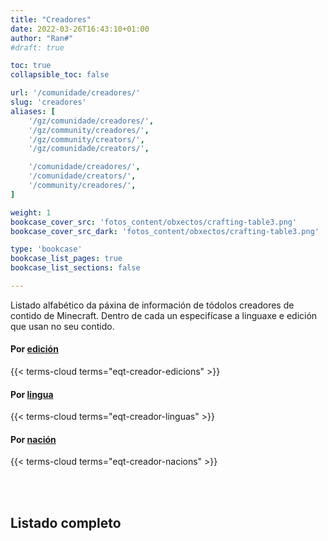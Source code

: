 ```yaml
---
title: "Creadores"
date: 2022-03-26T16:43:10+01:00
author: "Ran#"
#draft: true

toc: true
collapsible_toc: false

url: '/comunidade/creadores/'
slug: 'creadores'
aliases: [
    '/gz/comunidade/creadores/',
    '/gz/community/creadores/',
    '/gz/community/creators/',
    '/gz/comunidade/creators/',

    '/comunidade/creadores/',
    '/comunidade/creators/',
    '/community/creadores/',
]

weight: 1
bookcase_cover_src: 'fotos_content/obxectos/crafting-table3.png'
bookcase_cover_src_dark: 'fotos_content/obxectos/crafting-table3.png'

type: 'bookcase'
bookcase_list_pages: true
bookcase_list_sections: false

---
```


Listado alfabético da páxina de información de tódolos creadores de contido de Minecraft.
Dentro de cada un especifícase a linguaxe e edición que usan no seu contido.

#### Por [edición](/gz/eqt-creador-edicions/)
{{< terms-cloud terms="eqt-creador-edicions" >}}

#### Por [lingua](/gz/eqt-creador-linguas/)
{{< terms-cloud terms="eqt-creador-linguas" >}}

#### Por [nación](/gz/eqt-creador-nacions/)
{{< terms-cloud terms="eqt-creador-nacions" >}}

<br>
<br>

## Listado completo
